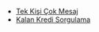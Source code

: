 * [Tek Kişi Çok Mesaj](https://github.com/verimor/SMS-API/blob/master/sample_codes/tek_mesaj_cok_kisi.asp)
* [Kalan Kredi Sorgulama](https://github.com/verimor/SMS-API/blob/master/sample_codes/kalan_kredi_sorgulama.asp)
